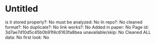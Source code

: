 # Untitled

is it stored properly?: No
must be analyzed: No
In repo?: No
cleaned format?: No
duplicate?: No
link works?: No
Added in paper: No
Page id: 3d7ae7d10d5c45b0b91f4c6163fa8bea
unavailable/skip: No
Cleaned ALL data: No
first look: No